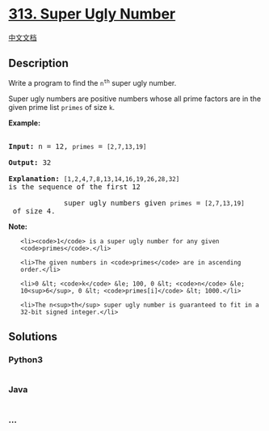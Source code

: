 # [313. Super Ugly Number](https://leetcode.com/problems/super-ugly-number)

[中文文档](/solution/0300-0399/0313.Super%20Ugly%20Number/README.md)

## Description
<p>Write a program to find the <code>n<sup>th</sup></code> super ugly number.</p>



<p>Super ugly numbers are positive numbers whose all prime factors are in the given prime list <code>primes</code> of size <code>k</code>.</p>



<p><b>Example:</b></p>



<pre>

<b>Input:</b> n = 12, <code>primes</code> = <code>[2,7,13,19]</code>

<b>Output:</b> 32 

<strong>Explanation: </strong><code>[1,2,4,7,8,13,14,16,19,26,28,32] </code>is the sequence of the first 12 

             super ugly numbers given <code>primes</code> = <code>[2,7,13,19]</code> of size 4.</pre>



<p><b>Note:</b></p>



<ul>

	<li><code>1</code> is a super ugly number for any given <code>primes</code>.</li>

	<li>The given numbers in <code>primes</code> are in ascending order.</li>

	<li>0 &lt; <code>k</code> &le; 100, 0 &lt; <code>n</code> &le; 10<sup>6</sup>, 0 &lt; <code>primes[i]</code> &lt; 1000.</li>

	<li>The n<sup>th</sup> super ugly number is guaranteed to fit in a 32-bit signed integer.</li>

</ul>




## Solutions


<!-- tabs:start -->

### **Python3**

```python

```

### **Java**

```java

```

### **...**
```

```

<!-- tabs:end -->